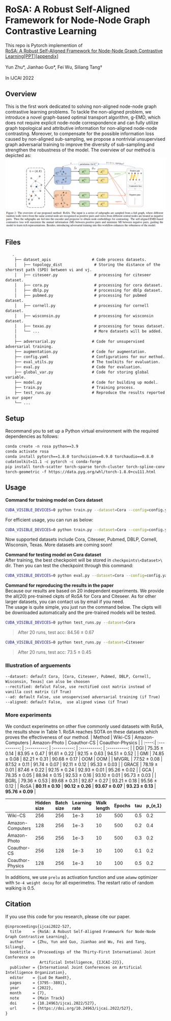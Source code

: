 # RoSA: A Robust Self-Aligned Framework for Node-Node Graph Contrastive Learning
This repo is Pytorch implemention of <br>[RoSA: A Robust Self-Aligned Framework for Node-Node Graph Contrastive Learning](https://www.ijcai.org/proceedings/2022/0527.pdf)[\[PPT\]](https://docs.google.com/presentation/d/1RnpXrjyaojJ3Tiqu92NImtYI4cD2XVmr/edit?usp=sharing&ouid=103567337311720006952&rtpof=true&sd=true)[\[appendix\]](https://arxiv.org/abs/2204.13846) <br><br>
Yun Zhu\*, Jianhao Guo\*, Fei Wu, Siliang Tang† <br><br>
In IJCAI 2022 <br>

## Overview
This is the first work dedicated to solving non-aligned node-node graph contrastive learning problems. To tackle the non-aligned problem, we introduce a novel graph-based optimal transport algorithm, g-EMD, which does not require explicit node-node correspondence and can fully utilize graph topological and attributive information for non-aligned node-node contrasting. Moreover, to compensate for the possible information loss caused by non-aligned sub-sampling, we propose a nontrivial unsupervised graph adversarial training to improve the diversity of sub-sampling and strengthen the robustness of the model. The overview of our method is depicted as:
![FRAMEWORK](./assets/framework.PNG)

## Files
```
   .
    ├── dataset_apis                  # Code process datasets.
    │   ├── topology_dist              # Storing the distance of the shortest path (SPD) between vi and vj.
    │   ├── citeseer.py                # processing for citeseer dataset.
    │   ├── cora.py                    # processing for cora dataset. 
    │   ├── dblp.py                    # processing for dblp dataset.
    │   ├── pubmed.py                  # processing for pubmed dataset. 
    │   ├── cornell.py                 # processing for cornell dataset. 
    │   ├── wisconsin.py               # processing for wisconsin dataset. 
    │   ├── texas.py                   # processing for texas dataset.     
    │   └── ...                        # More datasets will be added.
    │
    ├── adversarial.py                # Code for unsupervised adversarial training.
    ├── augmentation.py               # Code for augmentation.
    ├── config.yaml                   # Configurations for our method.
    ├── eval_utils.py                 # The toolkits for evaluation.
    ├── eval.py                       # Code for evaluation.
    ├── global_var.py                 # Code for storing global variable.
    ├── model.py                      # Code for building up model.
    ├── train.py                      # Training process.
    ├── test_runs.py                  # Reproduce the results reported in our paper
    └── ...
```

## Setup
Recommand you to set up a Python virtual environment with the required dependencies as follows:
```
conda create -n rosa python==3.9
conda activate rosa 
conda install pytorch==1.8.0 torchvision==0.9.0 torchaudio==0.8.0 cudatoolkit=11.1 -c pytorch -c conda-forge
pip install torch-scatter torch-sparse torch-cluster torch-spline-conv torch-geometric -f https://data.pyg.org/whl/torch-1.8.0+cu111.html
```
## Usage
**Command for training model on Cora dataset**
```bash
CUDA_VISIBLE_DEVICES=0 python train.py --dataset=Cora --config=config.yaml --ad=True --rectified=True
```
For efficient usage, you can run as below:
```bash
CUDA_VISIBLE_DEVICES=0 python train.py --dataset=Cora --config=config.yaml --ad=False --rectified=False
```
Now supported datasets include Cora, Citeseer, Pubmed, DBLP, Cornell, Wisconsin, Texas. More datasets are coming soon!

**Command for testing model on Cora dataset**<br>
After training, the best checkpoint will be stored in `checkpoints\<Dataset>\` dir. Then you can test the checkpoint through this command:
```bash
CUDA_VISIBLE_DEVICES=0 python eval.py --dataset=Cora --config=config.yaml
```

**Command for reproducing the results in the paper**<br>
Because our results are based on 20 independent experiments. We provide the all(20) pre-trained ckpts of RoSA for Cora and Citeseer. As for other larger datasets, you can contact us by email if you need.<br>
The usage is quite simple, you just run the command below. The ckpts will be downloaded automatically and the pre-trained models will be tested.
```bash
CUDA_VISIBLE_DEVICES=0 python test_runs.py --dataset=Cora
```
> After 20 runs, test acc: 84.56 ± 0.67

```bash
CUDA_VISIBLE_DEVICES=0 python test_runs.py --dataset=Citeseer
```
> After 20 runs, test acc: 73.5 ± 0.45

### Illustration of arguements

```
--dataset: default Cora, [Cora, Citeseer, Pubmed, DBLP, Cornell, Wisconsin, Texas] can also be choosen
--rectified: defalut False, use rectified cost matrix instead of vanilla cost matrix (if True)
--ad: default False, use unsupervised adversarial training (if True)
--aligned: default False,  use aligned views (if True)
```

### More experiments
We conduct experimetns on other five commonly used datasets with RoSA, the results show in Table 1. RoSA reaches SOTA on these datasets which proves the effectiveness of our method.
| Method | Wiki-CS | Amazon-Computers | Amazon-Photo | Coauthor-CS  | Coauthor-Physics |
| :----:| :----------: | :----------: | :----------: | :----------: | :----------: |
| DGI   | 75.35 ± 0.14 | 83.95 ± 0.47 | 91.61 ± 0.22 | 92.15 ± 0.63 | 94.51 ± 0.52 |
| GMI   | 74.85 ± 0.08 | 82.21 ± 0.31 | 90.68 ± 0.17 | OOM          | OOM          |
| MVGRL | 77.52 ± 0.08 | 87.52 ± 0.11 | 91.74 ± 0.07 | 92.11 ± 0.12 | 95.33 ± 0.03 |
| GRACE | 78.19 ± 0.01 | 87.46 ± 0.22 | 92.15 ± 0.24 | 92.93 ± 0.01 | 95.26 ± 0.02 |
| GCA   | 78.35 ± 0.05 | 88.94 ± 0.15 | 92.53 ± 0.16 | 93.10 ± 0.01 | 95.73 ± 0.03 |
| BGRL  | 79.36 ± 0.53 | 89.68 ± 0.31 | 92.87 ± 0.27 | 93.21 ± 0.18 | 95.56 ± 0.12 |
| RoSA  | **80.11 ± 0.10** | **90.12 ± 0.26** | **93.67 ± 0.07** | **93.23 ± 0.13** | **95.76 ± 0.09** |


|                  | Hidden size | Batch size | Learning rate | Walk length  | Epochs | tau | p_{e,1} | p_{e,1} | p_{f,1} | p_{f,1} |
| :----            | :---------- | :--------- | :------------ | :----------- | :----- | :-- | :-------- | :-------- | :-------- | :-------- |
| Wiki-CS          | 256         | 256        | 1e-3          | 10           | 500    | 0.5 | 0.2       | 0.3       | 0.2       | 0.3       |
| Amazon-Computers | 128         | 256        | 1e-3          | 10           | 500    | 0.2 | 0.4       | 0.5       | 0.1       | 0.2       |
| Amazon-Photo     | 256         | 256        | 1e-3          | 10           | 500    | 0.3 | 0.2       | 0.3       | 0.2       | 0.3       |
| Coauthor-CS      | 256         | 128        | 1e-3          | 10           | 100    | 0.1 | 0.2       | 0.3       | 0.2       | 0.3       |
| Coauthor-Physics | 128         | 256        | 1e-3          | 10           | 100    | 0.5 | 0.2       | 0.3       | 0.2       | 0.3       |

In additions, we use `prelu` as activation function and use `adamw` optimizer with `5e-4 weight decay` for all experimetns. The restart ratio of random walking is 0.5.

## Citation
If you use this code for you research, please cite our paper. 
```
@inproceedings{ijcai2022-527,
  title     = {RoSA: A Robust Self-Aligned Framework for Node-Node Graph Contrastive Learning},
  author    = {Zhu, Yun and Guo, Jianhao and Wu, Fei and Tang, Siliang},
  booktitle = {Proceedings of the Thirty-First International Joint Conference on
               Artificial Intelligence, {IJCAI-22}},
  publisher = {International Joint Conferences on Artificial Intelligence Organization},
  editor    = {Lud De Raedt},
  pages     = {3795--3801},
  year      = {2022},
  month     = {7},
  note      = {Main Track}
  doi       = {10.24963/ijcai.2022/527},
  url       = {https://doi.org/10.24963/ijcai.2022/527},
}
```

